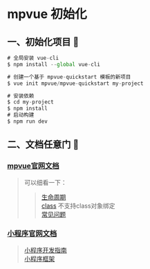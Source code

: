# mpvue 初始化

## 一、初始化项目 🚀

``` js
# 全局安装 vue-cli
$ npm install --global vue-cli

# 创建一个基于 mpvue-quickstart 模板的新项目
$ vue init mpvue/mpvue-quickstart my-project

# 安装依赖
$ cd my-project
$ npm install
# 启动构建
$ npm run dev
```

## 二、文档任意门 🔗

### [mpvue官网文档](http://mpvue.com/mpvue)

> 可以细看一下： </br>
>> [生命周期](http://mpvue.com/mpvue/#vue) </br>
>> [class](http://mpvue.com/mpvue/#class-style) 不支持class对象绑定 </br>
>> [常见问题](http://mpvue.com/mpvue/#_18) </br>

### [小程序官网文档](https://developers.weixin.qq.com/miniprogram/dev/index.html)

> [小程序开发指南](https://developers.weixin.qq.com/ebook?action=get_post_info&docid=0008aeea9a8978ab0086a685851c0a) </br>
> [小程序框架](https://developers.weixin.qq.com/miniprogram/dev/framework/MINA.html)
